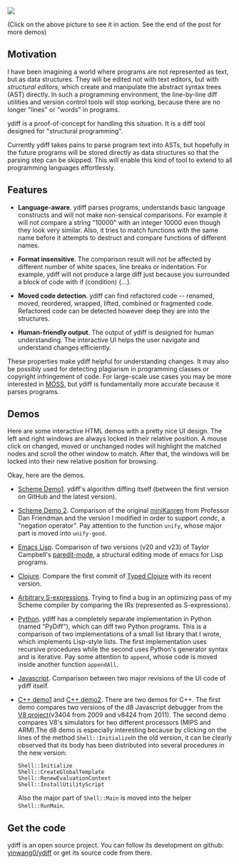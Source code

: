  [<div class="image2-inset"><picture><source type="image/webp" srcset="https://substackcdn.com/image/fetch/w_424,c_limit,f_webp,q_auto:good,fl_lossy/https%3A%2F%2Fbucketeer-e05bbc84-baa3-437e-9518-adb32be77984.s3.amazonaws.com%2Fpublic%2Fimages%2F5513dc54-bcb5-4a81-9d9a-a46c899e36db_300x210.gif 424w, https://substackcdn.com/image/fetch/w_848,c_limit,f_webp,q_auto:good,fl_lossy/https%3A%2F%2Fbucketeer-e05bbc84-baa3-437e-9518-adb32be77984.s3.amazonaws.com%2Fpublic%2Fimages%2F5513dc54-bcb5-4a81-9d9a-a46c899e36db_300x210.gif 848w, https://substackcdn.com/image/fetch/w_1272,c_limit,f_webp,q_auto:good,fl_lossy/https%3A%2F%2Fbucketeer-e05bbc84-baa3-437e-9518-adb32be77984.s3.amazonaws.com%2Fpublic%2Fimages%2F5513dc54-bcb5-4a81-9d9a-a46c899e36db_300x210.gif 1272w, https://substackcdn.com/image/fetch/w_1456,c_limit,f_webp,q_auto:good,fl_lossy/https%3A%2F%2Fbucketeer-e05bbc84-baa3-437e-9518-adb32be77984.s3.amazonaws.com%2Fpublic%2Fimages%2F5513dc54-bcb5-4a81-9d9a-a46c899e36db_300x210.gif 1456w" sizes="100vw">![](https://substackcdn.com/image/fetch/w_1456,c_limit,f_auto,q_auto:good,fl_lossy/https%3A%2F%2Fbucketeer-e05bbc84-baa3-437e-9518-adb32be77984.s3.amazonaws.com%2Fpublic%2Fimages%2F5513dc54-bcb5-4a81-9d9a-a46c899e36db_300x210.gif)</picture></div>](https://substackcdn.com/image/fetch/f_auto,q_auto:good,fl_progressive:steep/https%3A%2F%2Fbucketeer-e05bbc84-baa3-437e-9518-adb32be77984.s3.amazonaws.com%2Fpublic%2Fimages%2F5513dc54-bcb5-4a81-9d9a-a46c899e36db_300x210.gif) 

(Click on the above picture to see it in action. See the end of the post for more demos)

## Motivation

<span>I have been imagining a world where programs are not represented as text, but as data structures. They will be edited not with text editors, but with</span> _structural editors_<span>, which create and manipulate the abstract syntax trees (AST) directly. In such a programming environment, the line-by-line diff utilities and version control tools will stop working, because there are no longer "lines" or "words" in programs.</span>

ydiff is a proof-of-concept for handling this situation. It is a diff tool designed for "structural programming".

Currently ydiff takes pains to parse program text into ASTs, but hopefully in the future programs will be stored directly as data structures so that the parsing step can be skipped. This will enable this kind of tool to extend to all programming languages effortlessly.

## Features

*   **Language-aware**<span>. ydiff parses programs, understands basic language constructs and will not make non-sensical comparisons. For example it will not compare a string "10000" with an integer 10000 even though they look very similar. Also, it tries to match functions with the same name before it attempts to destruct and compare functions of different names.</span>

*   **Format insensitive**<span>. The comparison result will not be affected by different number of white spaces, line breaks or indentation. For example, ydiff will not produce a large diff just because you surrounded a block of code with if (condition) {...}.</span>

*   **Moved code detection**<span>. ydiff can find refactored code -- renamed, moved, reordered, wrapped, lifted, combined or fragmented code. Refactored code can be detected however deep they are into the structures.</span>

*   **Human-friendly output**<span>. The output of ydiff is designed for human understanding. The interactive UI helps the user navigate and understand changes efficiently.</span>

<span>These properties make ydiff helpful for understanding changes. It may also be possibly used for detecting plagiarism in programming classes or copyright infringement of code. For large-scale use cases you may be more interested in</span> [MOSS](http://theory.stanford.edu/~aiken/moss)<span>, but ydiff is fundamentally more accurate because it parses programs.</span>

## Demos

Here are some interactive HTML demos with a pretty nice UI design. The left and right windows are always locked in their relative position. A mouse click on changed, moved or unchanged nodes will highlight the matched nodes and scroll the other window to match. After that, the windows will be locked into their new relative position for browsing.

Okay, here are the demos.

*   [Scheme Demo1](http://www.yinwang.org/resources/diff1-diff2.html)<span>. ydiff's algorithm diffing itself (between the first version on GitHub and the latest version).</span>

*   [Scheme Demo 2](http://www.yinwang.org/resources/mk1-mk2.html)<span>. Comparison of the original</span> [miniKanren](http://code.google.com/p/iucs-relational-research) <span>from Professor Dan Friendman and the version I modified in order to support</span> _condc_<span>, a "negation operator". Pay attention to the function</span> `unify`<span>, whose major part is moved into</span> `unify-good`<span>.</span>

*   [Emacs Lisp](http://www.yinwang.org/resources/paredit20-paredit23.html)<span>. Comparison of two versions (v20 and v23) of Taylor Campbell's</span> [paredit-mode](http://mumble.net/~campbell/emacs/paredit.el)<span>, a structural editing mode of emacs for Lisp programs.</span>

*   [Clojure](http://www.yinwang.org/resources/typed-clojure1-typed-clojure2.html)<span>. Compare the first commit of</span> [Typed Clojure](https://github.com/clojure/core.typed/blob/master/src/main/clojure/clojure/core/typed.clj) <span>with its recent version.</span>

*   [Arbitrary S-expressions](http://www.cs.indiana.edu/~yw21/demos/pass1-pass2.html)<span>. Trying to find a bug in an optimizing pass of my Scheme compiler by comparing the IRs (represented as S-expressions).</span>

*   [Python](http://www.cs.indiana.edu/~yw21/demos/demo1-demo2.html)<span>. ydiff has a completely separate implementation in Python (named "PyDiff"), which can diff two Python programs. This is a comparison of two implementations of a small list library that I wrote, which implements Lisp-style lists. The first implementation uses recursive procedures while the second uses Python's generator syntax and is iterative. Pay some attention to</span> `append`<span>, whose code is moved inside another function</span> `appendAll`<span>.</span>

*   [Javascript](http://www.yinwang.org/resources/nav1-nav2.html)<span>. Comparison between two major revisions of the UI code of ydiff itself.</span>

*   [C++ demo1](http://www.yinwang.org/resources/d8-3404-d8-8424.html) <span>and</span> [C++ demo2](http://www.yinwang.org/resources/simulator-mips-simulator-arm.html)<span>. There are two demos for C++. The first demo compares two versions of the d8 Javascript debugger from the</span> [V8 project](http://v8.googlecode.com)<span>(v3404 from 2009 and v8424 from 2011). The second demo compares V8's simulators for two different processors (MIPS and ARM).The d8 demo is especially interesting because by clicking on the lines of the method</span> `Shell::Initialize`<span>in the old version, it can be clearly observed that its body has been distributed into several procedures in the new version:</span>

        Shell::Initialize
        Shell::CreateGlobalTemplate
        Shell::RenewEvaluationContext
        Shell::InstallUtilityScript

    <span>Also the major part of</span> `Shell::Main` <span>is moved into the helper</span> `Shell::RunMain`<span>.</span>

## Get the code

<span>ydiff is an open source project. You can follow its development on github:</span> [yinwang0/ydiff](http://github.com/yinwang0/ydiff) <span>or get its source code from there.</span>

